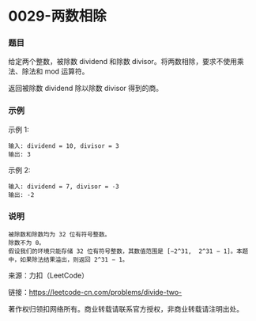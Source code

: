 # 0029-两数相除

### 题目

给定两个整数，被除数 dividend 和除数 divisor。将两数相除，要求不使用乘法、除法和 mod 运算符。

返回被除数 dividend 除以除数 divisor 得到的商。

### 示例
示例 1:

    输入: dividend = 10, divisor = 3
    输出: 3
示例 2:

    输入: dividend = 7, divisor = -3
    输出: -2

### 说明

    被除数和除数均为 32 位有符号整数。
    除数不为 0。
    假设我们的环境只能存储 32 位有符号整数，其数值范围是 [−2^31,  2^31 − 1]。本题中，如果除法结果溢出，则返回 2^31 − 1。

来源：力扣（LeetCode）

链接：https://leetcode-cn.com/problems/divide-two-

著作权归领扣网络所有。商业转载请联系官方授权，非商业转载请注明出处。